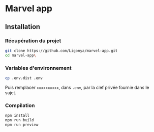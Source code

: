 # Marvel app

## Installation

### Récupération du projet

```bash
git clone https://github.com/Ligonya/marvel-app.git
cd marvel-app\
```

### Variables d'environnement

```bash
cp .env.dist .env
```

Puis remplacer `xxxxxxxxxx`, dans `.env`, par la clef privée fournie dans le sujet. 

### Compilation

```bash
npm install
npm run build
npm run preview
```
